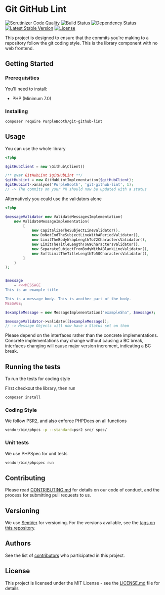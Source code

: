 # Git GitHub Lint

[![Scrutinizer Code Quality](https://scrutinizer-ci.com/g/PurpleBooth/git-github-lint/badges/quality-score.png?b=master)](https://scrutinizer-ci.com/g/PurpleBooth/git-github-lint/?branch=master)
[![Build Status](https://travis-ci.org/PurpleBooth/git-github-lint.svg?branch=master)](https://travis-ci.org/PurpleBooth/git-github-lint)
[![Dependency Status](https://www.versioneye.com/user/projects/579afcf63815c8005161534d/badge.svg?style=flat-square)](https://www.versioneye.com/user/projects/579afcf63815c8005161534d)
[![Latest Stable Version](https://poser.pugx.org/purplebooth/git-github-lint/v/stable)](https://packagist.org/packages/purplebooth/git-github-lint)
[![License](https://poser.pugx.org/purplebooth/git-github-lint/license)](https://packagist.org/packages/purplebooth/git-github-lint)

This project is designed to ensure that the commits you're making to a
repository follow the git coding style. This is the library component
with no web frontend.

## Getting Started

### Prerequisities

You'll need to install:

 * PHP (Minimum 7.0)

### Installing

```
composer require PurpleBooth/git-github-lint
```

## Usage

You can use the whole library

```php
<?php

$gitHubClient = new \Github\Client()

/** @var GitHubLint $gitHubLint **/
$gitHubLint = new GitHubLintImplementation($gitHubClient);
$gitHubLint->analyse('PurpleBooth', 'git-github-lint', 1);
// -> The commits on your PR should now be updated with a status
```

Alternatively you could use the validators alone

```php
<?php

$messageValidator new ValidateMessagesImplementation(
    new ValidateMessageImplementation(
        [
            new CapitalizeTheSubjectLineValidator(),
            new DoNotEndTheSubjectLineWithAPeriodValidator(),
            new LimitTheBodyWrapLengthTo72CharactersValidator(),
            new LimitTheTitleLengthTo69CharactersValidator(),
            new SeparateSubjectFromBodyWithABlankLineValidator(),
            new SoftLimitTheTitleLengthTo50CharactersValidator(),
        ]
    )
);


$message
    = <<<MESSAGE
This is an example title

This is a message body. This is another part of the body.
MESSAGE;

$exampleMessage = new MessageImplementation("exampleSha", $message);

$messageValidator->validate([$exampleMessage]);
// -> Message Objects will now have a Status set on them
```

Please depend on the interfaces rather than the concrete
implementations. Concrete implementations may change without causing a
BC break, interfaces changing will cause major version increment,
indicating a BC break.

## Running the tests

To run the tests for coding style

First checkout the library, then run

```bash
composer install
```

### Coding Style

We follow PSR2, and also enforce PHPDocs on all functions

```bash
vendor/bin/phpcs -p --standard=psr2 src/ spec/
```

### Unit tests

We use PHPSpec for unit tests

```bash
vendor/bin/phpspec run
```

## Contributing

Please read [CONTRIBUTING.md](CONTRIBUTING.md) for details on our code
of conduct, and the process for submitting pull requests to us.

## Versioning

We use [SemVer](http://semver.org/) for versioning. For the versions
available, see the [tags on this repository](https://github.com/purplebooth/git-github-lint/tags).

## Authors

See the list of [contributors](https://github.com/purplebooth/git-github-lint/contributors) who participated in this project.

## License

This project is licensed under the MIT License - see the [LICENSE.md](LICENSE.md) file for details
